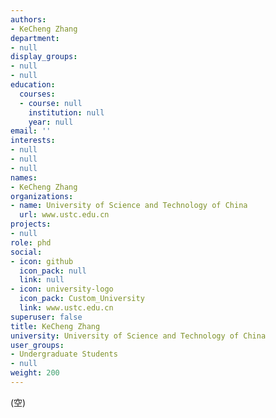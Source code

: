 ```yaml
---
authors:
- KeCheng Zhang
department:
- null
display_groups:
- null
- null
education:
  courses:
  - course: null
    institution: null
    year: null
email: ''
interests:
- null
- null
- null
names:
- KeCheng Zhang
organizations:
- name: University of Science and Technology of China
  url: www.ustc.edu.cn
projects:
- null
role: phd
social:
- icon: github
  icon_pack: null
  link: null
- icon: university-logo
  icon_pack: Custom_University
  link: www.ustc.edu.cn
superuser: false
title: KeCheng Zhang
university: University of Science and Technology of China
user_groups:
- Undergraduate Students
- null
weight: 200
---
```


(空)
